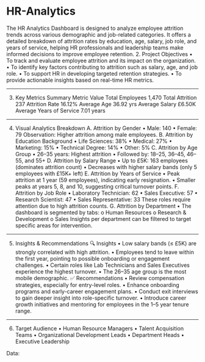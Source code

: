 # HR-Analytics
The HR Analytics Dashboard is designed to analyze employee attrition trends across various demographic and job-related categories. It offers a detailed breakdown of attrition rates by education, age, salary, job role, and years of service, helping HR professionals and leadership teams make informed decisions to improve employee retention.
2. Project Objectives
•	To track and evaluate employee attrition and its impact on the organization.
•	To identify key factors contributing to attrition such as salary, age, and job role.
•	To support HR in developing targeted retention strategies.
•	To provide actionable insights based on real-time HR metrics.
________________________________________
3. Key Metrics Summary
Metric	Value
Total Employees	1,470
Total Attrition	237
Attrition Rate	16.12%
Average Age	36.92 yrs
Average Salary	£6.50K
Average Years of Service	7.01 years
________________________________________
4. Visual Analytics Breakdown
A. Attrition by Gender
•	Male: 140
•	Female: 79
Observation: Higher attrition among male employees.
B. Attrition by Education Background
•	Life Sciences: 38%
•	Medical: 27%
•	Marketing: 15%
•	Technical Degree: 14%
•	Other: 5%
C. Attrition by Age Group
•	26–35 years: Highest attrition
•	Followed by: 18–25, 36–45, 46–55, and 55+
D. Attrition by Salary Range
•	Up to £5K: 163 employees (dominates attrition count)
•	Decreases with higher salary bands (only 5 employees with £15K+ left)
E. Attrition by Years of Service
•	Peak attrition at 1 year (59 employees), indicating early resignation.
•	Smaller peaks at years 5, 8, and 10, suggesting critical turnover points.
F. Attrition by Job Role
•	Laboratory Technician: 62
•	Sales Executive: 57
•	Research Scientist: 47
•	Sales Representative: 33
These roles require attention due to high attrition counts.
G. Attrition by Department
•	The dashboard is segmented by tabs:
o	Human Resources
o	Research & Development
o	Sales
Insights per department can be filtered to target specific areas for intervention.
________________________________________
5. Insights & Recommendations
🔍 Insights
•	Low salary bands (≤ £5K) are strongly correlated with high attrition.
•	Employees tend to leave within the first year, pointing to possible onboarding or engagement challenges.
•	Certain roles like Lab Technicians and Sales Executives experience the highest turnover.
•	The 26–35 age group is the most mobile demographic.
✅ Recommendations
•	Review compensation strategies, especially for entry-level roles.
•	Enhance onboarding programs and early-career engagement plans.
•	Conduct exit interviews to gain deeper insight into role-specific turnover.
•	Introduce career growth initiatives and mentoring for employees in the 1–5 year tenure range.
________________________________________
6. Target Audience
•	Human Resource Managers
•	Talent Acquisition Teams
•	Organizational Development Leads
•	Department Heads
•	Executive Leadership

Data: 
